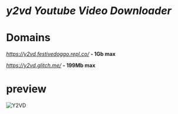 # *y2vd Youtube Video Downloader*
# Domains
*https://y2vd.festivedoggo.repl.co/* **- 1Gb max**

*https://y2vd.glitch.me/* **- 199Mb max**
# preview
![Y2VD](https://user-images.githubusercontent.com/79816938/235378472-a79fe53d-6089-4efe-9a57-691bd1384ef6.png)
